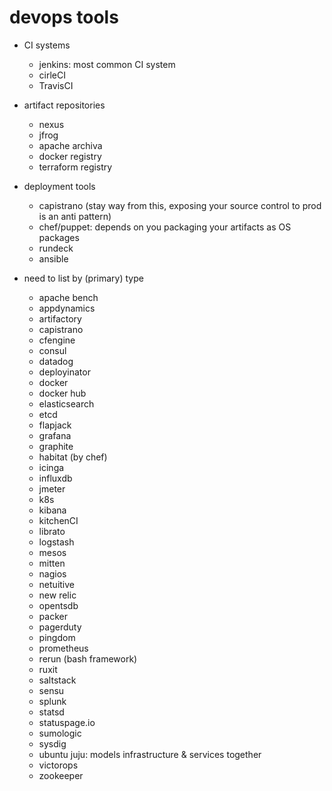 # devops tools

- CI systems
  - jenkins: most common CI system
  - cirleCI
  - TravisCI
- artifact repositories
  - nexus
  - jfrog
  - apache archiva
  - docker registry
  - terraform registry
- deployment tools

  - capistrano (stay way from this, exposing your source control to prod is an anti pattern)
  - chef/puppet: depends on you packaging your artifacts as OS packages
  - rundeck
  - ansible

- need to list by (primary) type
  - apache bench
  - appdynamics
  - artifactory
  - capistrano
  - cfengine
  - consul
  - datadog
  - deployinator
  - docker
  - docker hub
  - elasticsearch
  - etcd
  - flapjack
  - grafana
  - graphite
  - habitat (by chef)
  - icinga
  - influxdb
  - jmeter
  - k8s
  - kibana
  - kitchenCI
  - librato
  - logstash
  - mesos
  - mitten
  - nagios
  - netuitive
  - new relic
  - opentsdb
  - packer
  - pagerduty
  - pingdom
  - prometheus
  - rerun (bash framework)
  - ruxit
  - saltstack
  - sensu
  - splunk
  - statsd
  - statuspage.io
  - sumologic
  - sysdig
  - ubuntu juju: models infrastructure & services together
  - victorops
  - zookeeper

